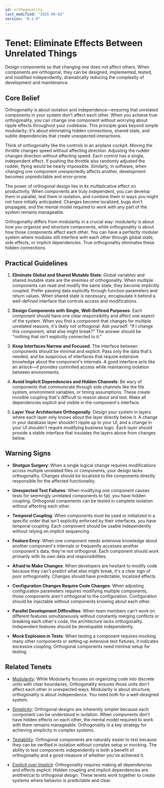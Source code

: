 ```yaml
---
id: orthogonality
last_modified: "2025-06-02"
version: "0.1.0"
---
```


# Tenet: Eliminate Effects Between Unrelated Things

Design components so that changing one does not affect others. When components are
orthogonal, they can be designed, implemented, tested, and modified independently,
dramatically reducing the complexity of development and maintenance.

## Core Belief

Orthogonality is about isolation and independence—ensuring that unrelated components in
your system don't affect each other. When you achieve true orthogonality, you can change
one component without worrying about ripple effects throughout your codebase. This
principle goes beyond simple modularity; it's about eliminating hidden connections,
shared state, and subtle dependencies that create unexpected interactions.

Think of orthogonality like the controls in an airplane cockpit. Moving the throttle
changes speed without affecting direction. Adjusting the rudder changes direction without
affecting speed. Each control has a single, independent effect. If pushing the throttle
also randomly adjusted the rudder, flying would be nearly impossible. Similarly, in
software, when changing one component unexpectedly affects another, development becomes
unpredictable and error-prone.

The power of orthogonal design lies in its multiplicative effect on productivity. When
components are truly independent, you can develop them in parallel, test them in
isolation, and combine them in ways you might not have initially anticipated. Changes
become localized, bugs don't propagate, and the mental model required to work with any
part of the system remains manageable.

Orthogonality differs from modularity in a crucial way: modularity is about how you
organize and structure components, while orthogonality is about how those components
affect each other. You can have a perfectly modular system where modules still interfere
with each other through global state, side effects, or implicit dependencies. True
orthogonality eliminates these hidden connections.

## Practical Guidelines

1. **Eliminate Global and Shared Mutable State**: Global variables and shared mutable
   state are the enemies of orthogonality. When multiple components can read and modify
   the same state, they become implicitly coupled. Prefer passing data explicitly through
   function parameters and return values. When shared state is necessary, encapsulate it
   behind a well-defined interface that controls access and modifications.

1. **Design Components with Single, Well-Defined Purposes**: Each component should have
   one clear responsibility and affect one aspect of the system. When you find a
   component that changes for multiple unrelated reasons, it's likely not orthogonal.
   Ask yourself: "If I change this component, what else might break?" The answer should
   be "nothing that isn't explicitly connected to it."

1. **Keep Interfaces Narrow and Focused**: The interface between components should be
   minimal and explicit. Pass only the data that's needed, and be suspicious of
   interfaces that require extensive knowledge about the component's internals. A good
   interface acts like an airlock—it provides controlled access while maintaining
   isolation between environments.

1. **Avoid Implicit Dependencies and Hidden Channels**: Be wary of components that
   communicate through side channels like the file system, environment variables, or
   timing assumptions. These create invisible coupling that's difficult to reason about
   and test. Make all dependencies explicit and visible in the component's interface.

1. **Layer Your Architecture Orthogonally**: Design your system in layers where each
   layer only knows about the layer directly below it. A change in your database layer
   shouldn't ripple up to your UI, and a change in your UI shouldn't require modifying
   business logic. Each layer should provide a stable interface that insulates the layers
   above from changes below.

## Warning Signs

- **Shotgun Surgery**: When a single logical change requires modifications across
  multiple unrelated files or components, your design lacks orthogonality. Changes
  should be localized to the components directly responsible for the affected
  functionality.

- **Unexpected Test Failures**: When modifying one component causes tests for seemingly
  unrelated components to fail, you have hidden coupling. Orthogonal components can be
  tested in complete isolation without affecting each other.

- **Temporal Coupling**: When components must be used or initialized in a specific order
  that isn't explicitly enforced by their interfaces, you have temporal coupling. Each
  component should be usable independently without relying on implicit sequencing.

- **Feature Envy**: When one component needs extensive knowledge about another
  component's internals or frequently accesses another component's data, they're not
  orthogonal. Each component should work primarily with its own data and responsibilities.

- **Afraid to Make Changes**: When developers are hesitant to modify code because they
  can't predict what else might break, it's a clear sign of poor orthogonality. Changes
  should have predictable, localized effects.

- **Configuration Changes Require Code Changes**: When adjusting configuration
  parameters requires modifying multiple components, those components aren't orthogonal
  to the configuration. Configuration should be injectable without components knowing
  about each other.

- **Parallel Development Difficulties**: When team members can't work on different
  features simultaneously without constantly merging conflicts or breaking each other's
  code, the architecture lacks orthogonality. Independent features should be developable
  independently.

- **Mock Explosion in Tests**: When testing a component requires mocking many other
  components or setting up extensive test fixtures, it indicates excessive coupling.
  Orthogonal components need minimal setup for testing.

## Related Tenets

- [Modularity](modularity.md): While Modularity focuses on organizing code into discrete
  units with clear boundaries, Orthogonality ensures those units don't affect each other
  in unexpected ways. Modularity is about structure; orthogonality is about
  independence. You need both for a well-designed system.

- [Simplicity](simplicity.md): Orthogonal designs are inherently simpler because each
  component can be understood in isolation. When components don't have hidden effects on
  each other, the mental model required to work with them remains manageable.
  Orthogonality is a key strategy for achieving simplicity in complex systems.

- [Testability](testability.md): Orthogonal components are naturally easier to test
  because they can be verified in isolation without complex setup or mocking. The
  ability to test components independently is both a benefit of orthogonality and a
  good measure of whether you've achieved it.

- [Explicit over Implicit](explicit-over-implicit.md): Orthogonality requires making
  all dependencies and effects explicit. Hidden coupling and implicit dependencies are
  antithetical to orthogonal design. These tenets work together to create systems where
  behavior is predictable and clear.
